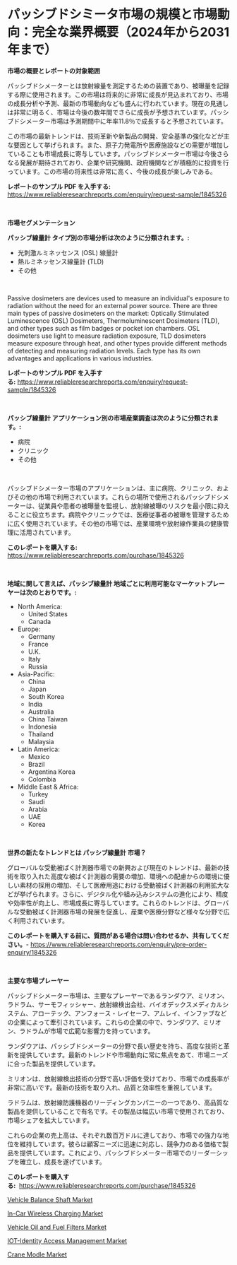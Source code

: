 <p><h1>パッシブドシミータ市場の規模と市場動向：完全な業界概要（2024年から2031年まで）</h1></p><p><strong>市場の概要とレポートの対象範囲</strong></p>
<p><p>パッシブドシメーターとは放射線量を測定するための装置であり、被曝量を記録する際に使用されます。この市場は将来的に非常に成長が見込まれており、市場の成長分析や予測、最新の市場動向なども盛んに行われています。現在の見通しは非常に明るく、市場は今後の数年間でさらに成長が予想されています。パッシブドシメーター市場は予測期間中に年率11.8％で成長すると予想されています。</p><p>この市場の最新トレンドは、技術革新や新製品の開発、安全基準の強化などが主な要因として挙げられます。また、原子力発電所や医療施設などの需要が増加していることも市場成長に寄与しています。パッシブドシメーター市場は今後さらなる発展が期待されており、企業や研究機関、政府機関などが積極的に投資を行っています。この市場の将来性は非常に高く、今後の成長が楽しみである。</p></p>
<p><strong>レポートのサンプル PDF を入手する:</strong> <a href="https://www.reliableresearchreports.com/enquiry/request-sample/1845326">https://www.reliableresearchreports.com/enquiry/request-sample/1845326</a></p>
<p>&nbsp;</p>
<p><strong>市場セグメンテーション</strong></p>
<p><strong>パッシブ線量計 タイプ別の市場分析は次のように分類されます。:</strong></p>
<p><ul><li>光刺激ルミネッセンス (OSL) 線量計</li><li>熱ルミネッセンス線量計 (TLD)</li><li>その他</li></ul></p>
<p>&nbsp;</p>
<p><p>Passive dosimeters are devices used to measure an individual's exposure to radiation without the need for an external power source. There are three main types of passive dosimeters on the market: Optically Stimulated Luminescence (OSL) Dosimeters, Thermoluminescent Dosimeters (TLD), and other types such as film badges or pocket ion chambers. OSL dosimeters use light to measure radiation exposure, TLD dosimeters measure exposure through heat, and other types provide different methods of detecting and measuring radiation levels. Each type has its own advantages and applications in various industries.</p></p>
<p><strong>レポートのサンプル PDF を入手する:</strong>&nbsp;<a href="https://www.reliableresearchreports.com/enquiry/request-sample/1845326">https://www.reliableresearchreports.com/enquiry/request-sample/1845326</a></p>
<p>&nbsp;</p>
<p><strong> パッシブ線量計 アプリケーション別の市場産業調査は次のように分類されます。:</strong></p>
<p><ul><li>病院</li><li>クリニック</li><li>その他</li></ul></p>
<p>&nbsp;</p>
<p><p>パッシブドシメーター市場のアプリケーションは、主に病院、クリニック、およびその他の市場で利用されています。これらの場所で使用されるパッシブドシメーターは、従業員や患者の被曝量を監視し、放射線被曝のリスクを最小限に抑えることに役立ちます。病院やクリニックでは、医療従事者の被曝を管理するために広く使用されています。その他の市場では、産業環境や放射線作業員の健康管理に活用されています。</p></p>
<p><strong>このレポートを購入する:</strong>&nbsp; <a href="https://www.reliableresearchreports.com/purchase/1845326">https://www.reliableresearchreports.com/purchase/1845326</a></p>
<p>&nbsp;</p>
<p><strong>地域に関して言えば、パッシブ線量計 地域ごとに利用可能なマーケットプレーヤーは次のとおりです。:</strong></p>
<p><ul>
    <li>
        North America:
        <ul>
            <li>United States</li>
            <li>Canada</li>
        </ul>
    </li>
    <li>
        Europe:
        <ul>
            <li>Germany</li>
            <li>France</li>
            <li>U.K.</li>
            <li>Italy</li>
            <li>Russia</li>
        </ul>
    </li>
    <li>
        Asia-Pacific:
        <ul>
            <li>China</li>
            <li>Japan</li>
            <li>South Korea</li>
            <li>India</li>
            <li>Australia</li>
            <li>China Taiwan</li>
            <li>Indonesia</li>
            <li>Thailand</li>
            <li>Malaysia</li>
        </ul>
    </li>
    <li>
        Latin America:
        <ul>
            <li>Mexico</li>
            <li>Brazil</li>
            <li>Argentina Korea</li>
            <li>Colombia</li>
        </ul>
    </li>
    <li>
        Middle East & Africa:
        <ul>
            <li>Turkey</li>
            <li>Saudi</li>
            <li>Arabia</li>
            <li>UAE</li>
            <li>Korea</li>
        </ul>
    </li>
    </ul></p>
<p>&nbsp;</p>
<p><strong>世界の新たなトレンドとは パッシブ線量計 市場？</strong></p>
<p><p>グローバルな受動被ばく計測器市場での新興および現在のトレンドは、最新の技術を取り入れた高度な被ばく計測器の需要の増加、環境への配慮からの環境に優しい素材の採用の増加、そして医療用途における受動被ばく計測器の利用拡大などが挙げられます。さらに、デジタル化や組み込みシステムの進化により、精度や効率性が向上し、市場成長に寄与しています。これらのトレンドは、グローバルな受動被ばく計測器市場の発展を促進し、産業や医療分野など様々な分野で広く利用されています。</p></p>
<p><strong>このレポートを購入する前に、質問がある場合は問い合わせるか、共有してください。</strong>- <a href="https://www.reliableresearchreports.com/enquiry/pre-order-enquiry/1845326">https://www.reliableresearchreports.com/enquiry/pre-order-enquiry/1845326</a></p>
<p>&nbsp;</p>
<p><strong>主要な市場プレーヤー</strong></p>
<p><p>パッシブドシメーター市場は、主要なプレーヤーであるランダウア、ミリオン、ラドラム、サーモフィッシャー、放射線検出会社、バイオデックスメディカルシステム、アローテック、アンフォース・レイセーフ、アムレイ、インファブなどの企業によって牽引されています。これらの企業の中で、ランダウア、ミリオン、ラドラムが市場で広範な影響力を持っています。</p><p>ランダウアは、パッシブドシメーターの分野で長い歴史を持ち、高度な技術と革新を提供しています。最新のトレンドや市場動向に常に焦点をあて、市場ニーズに合った製品を提供しています。</p><p>ミリオンは、放射線検出技術の分野で高い評価を受けており、市場での成長率が非常に高いです。最新の技術を取り入れ、品質と効率性を重視しています。</p><p>ラドラムは、放射線防護機器のリーディングカンパニーの一つであり、高品質な製品を提供していることで有名です。その製品は幅広い市場で使用されており、市場シェアを拡大しています。</p><p>これらの企業の売上高は、それぞれ数百万ドルに達しており、市場での強力な地位を維持しています。彼らは顧客ニーズに迅速に対応し、競争力のある価格で製品を提供しています。これにより、パッシブドシメーター市場でのリーダーシップを確立し、成長を遂げています。</p></p>
<p><strong>このレポートを購入する:</strong>&nbsp;&nbsp;<a href="https://www.reliableresearchreports.com/purchase/1845326">https://www.reliableresearchreports.com/purchase/1845326</a></p>
<p><p><a href="https://view.publitas.com/reportprime-1/global-vehicle-balance-shaft-market-size-and-market-trends-insights-and-projections-from-2024-to-2031/">Vehicle Balance Shaft Market</a></p><p><a href="https://boundless-drawbridge-702.notion.site/In-Car-Wireless-Charging-Market-Growth-Market-Trends-COVID-19-Impact-and-Forecasts-for-period-fro-8bc4b79e312d401f8c558293cb085d4e">In-Car Wireless Charging Market</a></p><p><a href="https://view.publitas.com/reportprime-1/vehicle-oil-and-fuel-filters-market-analysis-examines-its-scope-on-growth-opportunities-and-forecasted-trends-spanning-from-2024-to-2031/">Vehicle Oil and Fuel Filters Market</a></p><p><a href="https://gamy-alyssum-396.notion.site/IOT-Identity-Access-Management-Market-Size-Furnishes-Valuable-Information-Encompassing-Market-Share--2112e2e93cf7488b979952d261677dff">IOT-Identity Access Management Market</a></p><p><a href="https://github.com/Glendatilghmankmgz0rbhwpy/Market-Research-Report-List-1/blob/main/crane-modle-market.md">Crane Modle Market</a></p></p>
